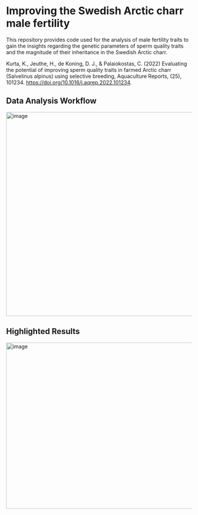 # Improving the Swedish Arctic charr male fertility
This repository provides code used for the analysis of male fertility traits to gain the insights regarding the genetic parameters of sperm quality traits and the magnitude of their inheritance in the Swedish Arctic charr.

Kurta, K., Jeuthe, H., de Koning, D. J., & Palaiokostas, C. (2022) Evaluating the potential of improving sperm quality traits in farmed Arctic charr (Salvelinus alpinus) using selective breeding, Aquaculture Reports, (25), 101234. https://doi.org/10.1016/j.aqrep.2022.101234.

## Data Analysis Workflow

<img width="683" height="554" alt="image" src="https://github.com/user-attachments/assets/20856045-086e-40a3-adc2-b85d858a34a8" />

## Highlighted Results 

<img width="568" height="451" alt="image" src="https://github.com/user-attachments/assets/31d998da-9f98-41b7-b5a4-6df55d696cef" />






